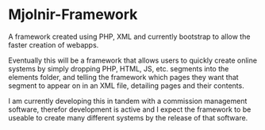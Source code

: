 # Mjolnir-Framework
A framework created using PHP, XML and currently bootstrap to allow the faster creation of webapps.

Eventually this will be a framework that allows users to quickly create online systems by simply dropping PHP, HTML, JS, etc. segments into the elements folder, and telling the framework which pages they want that segment to appear on in an XML file, detailing pages and their contents.

I am currently developing this in tandem with a commission management software, therefor development is active and I expect the framework to be useable to create many different systems by the release of that software.
